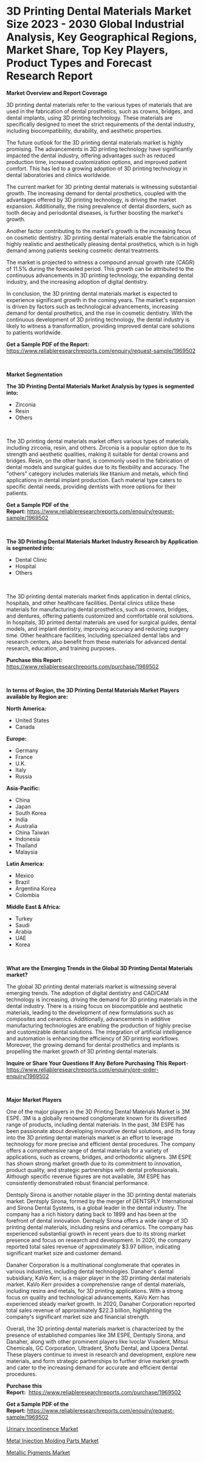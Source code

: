 <p><h1>3D Printing Dental Materials Market Size 2023 - 2030 Global Industrial Analysis, Key Geographical Regions, Market Share, Top Key Players, Product Types and Forecast Research Report</h1></p><p><strong>Market Overview and Report Coverage</strong></p>
<p><p>3D printing dental materials refer to the various types of materials that are used in the fabrication of dental prosthetics, such as crowns, bridges, and dental implants, using 3D printing technology. These materials are specifically designed to meet the strict requirements of the dental industry, including biocompatibility, durability, and aesthetic properties.</p><p>The future outlook for the 3D printing dental materials market is highly promising. The advancements in 3D printing technology have significantly impacted the dental industry, offering advantages such as reduced production time, increased customization options, and improved patient comfort. This has led to a growing adoption of 3D printing technology in dental laboratories and clinics worldwide.</p><p>The current market for 3D printing dental materials is witnessing substantial growth. The increasing demand for dental prosthetics, coupled with the advantages offered by 3D printing technology, is driving the market expansion. Additionally, the rising prevalence of dental disorders, such as tooth decay and periodontal diseases, is further boosting the market's growth.</p><p>Another factor contributing to the market's growth is the increasing focus on cosmetic dentistry. 3D printing dental materials enable the fabrication of highly realistic and aesthetically pleasing dental prosthetics, which is in high demand among patients seeking cosmetic dental treatments.</p><p>The market is projected to witness a compound annual growth rate (CAGR) of 11.5% during the forecasted period. This growth can be attributed to the continuous advancements in 3D printing technology, the expanding dental industry, and the increasing adoption of digital dentistry.</p><p>In conclusion, the 3D printing dental materials market is expected to experience significant growth in the coming years. The market's expansion is driven by factors such as technological advancements, increasing demand for dental prosthetics, and the rise in cosmetic dentistry. With the continuous development of 3D printing technology, the dental industry is likely to witness a transformation, providing improved dental care solutions to patients worldwide.</p></p>
<p><strong>Get a Sample PDF of the Report:</strong> <a href="https://www.reliableresearchreports.com/enquiry/request-sample/1969502">https://www.reliableresearchreports.com/enquiry/request-sample/1969502</a></p>
<p>&nbsp;</p>
<p><strong>Market Segmentation</strong></p>
<p><strong>The 3D Printing Dental Materials Market Analysis by types is segmented into:</strong></p>
<p><ul><li>Zirconia</li><li>Resin</li><li>Others</li></ul></p>
<p>&nbsp;</p>
<p><p>The 3D printing dental materials market offers various types of materials, including zirconia, resin, and others. Zirconia is a popular option due to its strength and aesthetic qualities, making it suitable for dental crowns and bridges. Resin, on the other hand, is commonly used in the fabrication of dental models and surgical guides due to its flexibility and accuracy. The "others" category includes materials like titanium and metals, which find applications in dental implant production. Each material type caters to specific dental needs, providing dentists with more options for their patients.</p></p>
<p><strong>Get a Sample PDF of the Report:</strong>&nbsp;<a href="https://www.reliableresearchreports.com/enquiry/request-sample/1969502">https://www.reliableresearchreports.com/enquiry/request-sample/1969502</a></p>
<p>&nbsp;</p>
<p><strong>The 3D Printing Dental Materials Market Industry Research by Application is segmented into:</strong></p>
<p><ul><li>Dental Clinic</li><li>Hospital</li><li>Others</li></ul></p>
<p>&nbsp;</p>
<p><p>The 3D printing dental materials market finds application in dental clinics, hospitals, and other healthcare facilities. Dental clinics utilize these materials for manufacturing dental prosthetics, such as crowns, bridges, and dentures, offering patients customized and comfortable oral solutions. In hospitals, 3D printed dental materials are used for surgical guides, dental models, and implant dentistry, improving accuracy and reducing surgery time. Other healthcare facilities, including specialized dental labs and research centers, also benefit from these materials for advanced dental research, education, and training purposes.</p></p>
<p><strong>Purchase this Report:</strong>&nbsp; <a href="https://www.reliableresearchreports.com/purchase/1969502">https://www.reliableresearchreports.com/purchase/1969502</a></p>
<p>&nbsp;</p>
<p><strong>In terms of Region, the 3D Printing Dental Materials Market Players available by Region are:</strong></p>
<p>
    <p> <strong> North America: </strong>
        <ul>
            <li>United States</li>
            <li>Canada</li>
        </ul>
        </p> 
    <p> <strong> Europe: </strong>
        <ul>
            <li>Germany</li>
            <li>France</li>
            <li>U.K.</li>
            <li>Italy</li>
            <li>Russia</li>
        </ul>
        </p> 
    <p> <strong> Asia-Pacific: </strong>
        <ul>
            <li>China</li>
            <li>Japan</li>
            <li>South Korea</li>
            <li>India</li>
            <li>Australia</li>
            <li>China Taiwan</li>
            <li>Indonesia</li>
            <li>Thailand</li>
            <li>Malaysia</li>
        </ul>
        </p> 
    <p> <strong> Latin America: </strong>
        <ul>
            <li>Mexico</li>
            <li>Brazil</li>
            <li>Argentina Korea</li>
            <li>Colombia</li>
        </ul>
        </p> 
    <p> <strong> Middle East & Africa: </strong>
        <ul>
            <li>Turkey</li>
            <li>Saudi</li>
            <li>Arabia</li>
            <li>UAE</li>
            <li>Korea</li>
        </ul>
    </p>
    </p>
<p>&nbsp;</p>
<p><strong>What are the Emerging Trends in the Global 3D Printing Dental Materials market?</strong></p>
<p><p>The global 3D printing dental materials market is witnessing several emerging trends. The adoption of digital dentistry and CAD/CAM technology is increasing, driving the demand for 3D printing materials in the dental industry. There is a rising focus on biocompatible and aesthetic materials, leading to the development of new formulations such as composites and ceramics. Additionally, advancements in additive manufacturing technologies are enabling the production of highly precise and customizable dental solutions. The integration of artificial intelligence and automation is enhancing the efficiency of 3D printing workflows. Moreover, the growing demand for dental prosthetics and implants is propelling the market growth of 3D printing dental materials.</p></p>
<p><strong>Inquire or Share Your Questions If Any Before Purchasing This Report</strong>- <a href="https://www.reliableresearchreports.com/enquiry/pre-order-enquiry/1969502">https://www.reliableresearchreports.com/enquiry/pre-order-enquiry/1969502</a></p>
<p>&nbsp;</p>
<p><strong>Major Market Players</strong></p>
<p><p>One of the major players in the 3D Printing Dental Materials Market is 3M ESPE. 3M is a globally renowned conglomerate known for its diversified range of products, including dental materials. In the past, 3M ESPE has been passionate about developing innovative dental solutions, and its foray into the 3D printing dental materials market is an effort to leverage technology for more precise and efficient dental procedures. The company offers a comprehensive range of dental materials for a variety of applications, such as crowns, bridges, and orthodontic aligners. 3M ESPE has shown strong market growth due to its commitment to innovation, product quality, and strategic partnerships with dental professionals. Although specific revenue figures are not available, 3M ESPE has consistently demonstrated robust financial performance.</p><p>Dentsply Sirona is another notable player in the 3D printing dental materials market. Dentsply Sirona, formed by the merger of DENTSPLY International and Sirona Dental Systems, is a global leader in the dental industry. The company has a rich history dating back to 1899 and has been at the forefront of dental innovation. Dentsply Sirona offers a wide range of 3D printing dental materials, including resins and ceramics. The company has experienced substantial growth in recent years due to its strong market presence and focus on research and development. In 2020, the company reported total sales revenue of approximately $3.97 billion, indicating significant market size and customer demand.</p><p>Danaher Corporation is a multinational conglomerate that operates in various industries, including dental technologies. Danaher's dental subsidiary, KaVo Kerr, is a major player in the 3D printing dental materials market. KaVo Kerr provides a comprehensive range of dental materials, including resins and metals, for 3D printing applications. With a strong focus on quality and technological advancements, KaVo Kerr has experienced steady market growth. In 2020, Danaher Corporation reported total sales revenue of approximately $22.3 billion, highlighting the company's significant market size and financial strength.</p><p>Overall, the 3D printing dental materials market is characterized by the presence of established companies like 3M ESPE, Dentsply Sirona, and Danaher, along with other prominent players like Ivoclar Vivadent, Mitsui Chemicals, GC Corporation, Ultradent, Shofu Dental, and Upcera Dental. These players continue to invest in research and development, explore new materials, and form strategic partnerships to further drive market growth and cater to the increasing demand for accurate and efficient dental procedures.</p></p>
<p><strong>Purchase this Report:</strong>&nbsp;&nbsp;<a href="https://www.reliableresearchreports.com/purchase/1969502">https://www.reliableresearchreports.com/purchase/1969502</a></p>
<p></p>
<p><strong>Get a Sample PDF of the Report:</strong>&nbsp;<a href="https://www.reliableresearchreports.com/enquiry/request-sample/1969502">https://www.reliableresearchreports.com/enquiry/request-sample/1969502</a></p>
<p><p><a href="https://github.com/gaydyna/Market-Research-Report-List-1/blob/main/urinary-incontinence-market.md">Urinary Incontinence Market</a></p><p><a href="https://github.com/tamvrosiya/Market-Research-Report-List-1/blob/main/metal-injection-molding-parts-market.md">Metal Injection Molding Parts Market</a></p><p><a href="https://github.com/amonskiyk/Market-Research-Report-List-1/blob/main/metallic-pigments-market.md">Metallic Pigments Market</a></p></p>